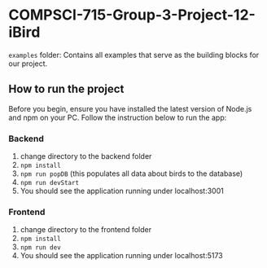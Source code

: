 # COMPSCI-715-Group-3-Project-12-iBird

`examples` folder: Contains all examples that serve as the building blocks for our project.

## How to run the project
Before you begin, ensure you have installed the latest version of Node.js and npm on your PC. Follow the instruction below to run the app:

### Backend
1. change directory to the backend folder
2. `npm install`
3. `npm run popDB` (this populates all data about birds to the database)
3. `npm run devStart`
4. You should see the application running under localhost:3001

### Frontend
1. change directory to the frontend folder
2. `npm install`
3. `npm run dev`
4. You should see the application running under localhost:5173